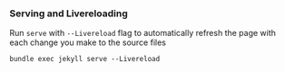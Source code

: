 ### Serving and Livereloading

Run `serve` with `--Livereload` flag to automatically refresh the page with each change you make to the source files

```
bundle exec jekyll serve --Livereload
```

